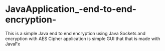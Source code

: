 # JavaApplication_-end-to-end-encryption-
This is a simple Java end to end encryption using Java Sockets and encryption with AES Cipher
application is simple GUI that that is made with JavaFx 
